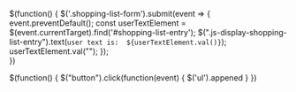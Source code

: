 $(function() {
  $('.shopping-list-form').submit(event => {
    event.preventDefault();
    const userTextElement = $(event.currentTarget).find('#shopping-list-entry');
    $(".js-display-shopping-list-entry").text(`user text is:  ${userTextElement.val()}`);
    userTextElement.val("");
  });  
})


$(function() {
  $("button").click(function(event) {
  $('ul').appened
  }
})
